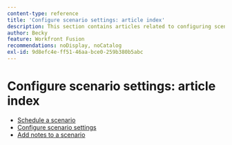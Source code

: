 ```yaml
---
content-type: reference
title: 'Configure scenario settings: article index'
description: This section contains articles related to configuring scenario settings in Workfront Fusion.
author: Becky
feature: Workfront Fusion
recommendations: noDisplay, noCatalog
exl-id: 9d8efc4e-ff51-46aa-bce0-259b380b5abc
---
```

# Configure scenario settings: article index

* [Schedule a scenario](/help/workfront-fusion/create-scenarios/config-scenarios-settings/schedule-a-scenario.md)
* [Configure scenario settings](/help/workfront-fusion/create-scenarios/config-scenarios-settings/configure-scenario-settings.md)
* [Add notes to a scenario](/help/workfront-fusion/create-scenarios/config-scenarios-settings/add-notes-to-scenario.md)
